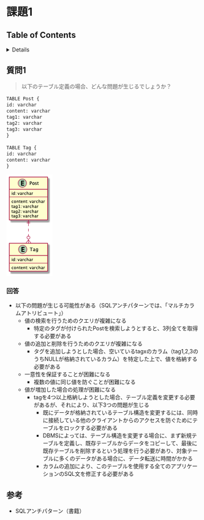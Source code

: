# 課題1

## Table of Contents
<!-- START doctoc generated TOC please keep comment here to allow auto update -->
<!-- DON'T EDIT THIS SECTION, INSTEAD RE-RUN doctoc TO UPDATE -->
<details>
<summary>Details</summary>

- [質問1](#%E8%B3%AA%E5%95%8F1)
  - [回答](#%E5%9B%9E%E7%AD%94)
- [参考](#%E5%8F%82%E8%80%83)

</details>
<!-- END doctoc generated TOC please keep comment here to allow auto update -->

## 質問1

> 以下のテーブル定義の場合、どんな問題が生じるでしょうか？

```
TABLE Post {
id: varchar
content: varchar
tag1: varchar
tag2: varchar
tag3: varchar
}

TABLE Tag {
id: varchar
content: varchar
}
```

![](../../../assets/anti2_before.png)

### 回答

- 以下の問題が生じる可能性がある（SQLアンチパターンでは、「マルチカラムアトリビュート」）
  - 値の検索を行うためのクエリが複雑になる
    - 特定のタグが付けられたPostを検索しようとすると、3列全てを取得する必要がある
  - 値の追加と削除を行うためのクエリが複雑になる
    - タグを追加しようとした場合、空いているtagxのカラム（tag1,2,3のうちNULLが格納されているカラム）を特定した上で、値を格納する必要がある
  - 一意性を保証することが困難になる
    - 複数の値に同じ値を防ぐことが困難になる
  - 値が増加した場合の処理が困難になる
    - tagを4つ以上格納しようとした場合、テーブル定義を変更する必要があるが、それにより、以下3つの問題が生じる
      - 既にデータが格納されているテーブル構造を変更するには、同時に接続している他のクライアントからのアクセスを防ぐためにテーブルをロックする必要がある
      - DBMSによっては、テーブル構造を変更する場合に、まず新規テーブルを定義し、既存テーブルからデータをコピーして、最後に既存テーブルを削除するという処理を行う必要があり、対象テーブルに多くのデータがある場合に、データ転送に時間がかかる
      - カラムの追加により、このテーブルを使用する全てのアプリケーションのSQL文を修正する必要がある

## 参考

- SQLアンチパターン（書籍）